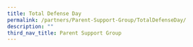 ```yaml
---
title: Total Defense Day
permalink: /partners/Parent-Support-Group/TotalDefenseDay/
description: ""
third_nav_title: Parent Support Group
---
```

